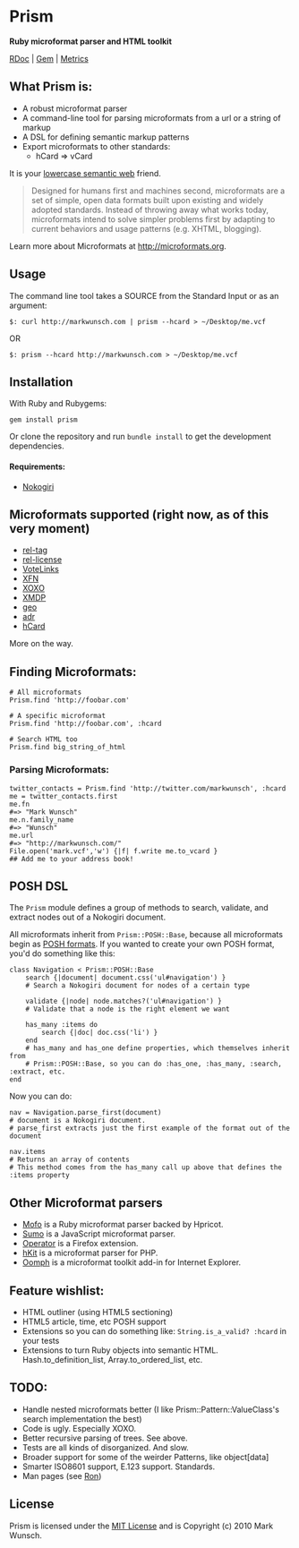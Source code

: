 # Prism

**Ruby microformat parser and HTML toolkit**

[RDoc](http://rdoc.info/projects/mwunsch/prism) | [Gem](http://rubygems.org/gems/prism) | [Metrics](http://getcaliper.com/caliper/project?repo=git%3A%2F%2Fgithub.com%2Fmwunsch%2Fprism.git)

## What Prism is:

+ A robust microformat parser
+ A command-line tool for parsing microformats from a url or a string of markup
+ A DSL for defining semantic markup patterns
+ Export microformats to other standards:
	+ hCard => vCard

It is your [lowercase semantic web](http://tantek.com/presentations/2004etech/realworldsemanticspres.html) friend.

>Designed for humans first and machines second, microformats are a set of simple, open data formats built upon existing and widely adopted standards. Instead of throwing away what works today, microformats intend to solve simpler problems first by adapting to current behaviors and usage patterns (e.g. XHTML, blogging).

Learn more about Microformats at http://microformats.org.

## Usage

The command line tool takes a SOURCE from the Standard Input or as an argument:

	$: curl http://markwunsch.com | prism --hcard > ~/Desktop/me.vcf
	
OR

	$: prism --hcard http://markwunsch.com > ~/Desktop/me.vcf

## Installation

With Ruby and Rubygems:

	gem install prism
	
Or clone the repository and run `bundle install` to get the development dependencies.	

#### Requirements:

+ [Nokogiri](http://github.com/tenderlove/nokogiri)

## Microformats supported (right now, as of this very moment)

+ [rel-tag](http://microformats.org/wiki/rel-tag)
+ [rel-license](http://microformats.org/wiki/rel-license)
+ [VoteLinks](http://microformats.org/wiki/vote-links)
+ [XFN](http://microformats.org/wiki/XFN)
+ [XOXO](http://microformats.org/wiki/xoxo)
+ [XMDP](http://microformats.org/wiki/XMDP)
+ [geo](http://microformats.org/wiki/geo)
+ [adr](http://microformats.org/wiki/adr)
+ [hCard](http://microformats.org/wiki/hcard)

More on the way.

## Finding Microformats:
	
	# All microformats
	Prism.find 'http://foobar.com'
	
	# A specific microformat
	Prism.find 'http://foobar.com', :hcard
	
	# Search HTML too
	Prism.find big_string_of_html
	
### Parsing Microformats:

	twitter_contacts = Prism.find 'http://twitter.com/markwunsch', :hcard
	me = twitter_contacts.first
	me.fn
	#=> "Mark Wunsch"
	me.n.family_name
	#=> "Wunsch"
	me.url
	#=> "http://markwunsch.com/"
	File.open('mark.vcf','w') {|f| f.write me.to_vcard }
	## Add me to your address book!	

## POSH DSL

The `Prism` module defines a group of methods to search, validate, and extract nodes out of a Nokogiri document.

All microformats inherit from `Prism::POSH::Base`, because all microformats begin as [POSH formats](http://microformats.org/wiki/posh). If you wanted to create your own POSH format, you'd do something like this:

	class Navigation < Prism::POSH::Base
		search {|document| document.css('ul#navigation') }
		# Search a Nokogiri document for nodes of a certain type
		
		validate {|node| node.matches?('ul#navigation') }
		# Validate that a node is the right element we want
		
		has_many :items do
			search {|doc| doc.css('li') }
		end
		# has_many and has_one define properties, which themselves inherit from
		# Prism::POSH::Base, so you can do :has_one, :has_many, :search, :extract, etc.
	end
	
Now you can do:

	nav = Navigation.parse_first(document) 
	# document is a Nokogiri document. 
	# parse_first extracts just the first example of the format out of the document
	
	nav.items
	# Returns an array of contents
	# This method comes from the has_many call up above that defines the :items property

## Other Microformat parsers

+ [Mofo](http://mofo.rubyforge.org/) is a Ruby microformat parser backed by Hpricot.
+ [Sumo](http://www.danwebb.net/2007/2/9/sumo-a-generic-microformats-parser-for-javascript) is a JavaScript microformat parser.
+ [Operator](https://addons.mozilla.org/en-US/firefox/addon/4106) is a Firefox extension.
+ [hKit](http://code.google.com/p/hkit/) is a microformat parser for PHP.
+ [Oomph](http://visitmix.com/labs/oomph/) is a microformat toolkit add-in for Internet Explorer.
	
## Feature wishlist:

+ HTML outliner (using HTML5 sectioning)
+ HTML5 article, time, etc POSH support
+ Extensions so you can do something like: `String.is_a_valid? :hcard` in your tests
+ Extensions to turn Ruby objects into semantic HTML. Hash.to_definition_list, Array.to_ordered_list, etc.	
	
## TODO:

+ Handle nested microformats better (I like Prism::Pattern::ValueClass's search implementation the best)
+ Code is ugly. Especially XOXO.
+ Better recursive parsing of trees. See above.
+ Tests are all kinds of disorganized. And slow.
+ Broader support for some of the weirder Patterns, like object[data]
+ Smarter ISO8601 support, E.123 support. Standards.
+ Man pages (see [Ron](http://github.com/rtomayko/ron))

## License

Prism is licensed under the [MIT License](http://creativecommons.org/licenses/MIT/) and is Copyright (c) 2010 Mark Wunsch.